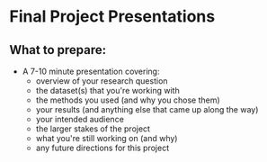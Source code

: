 # Final Project Presentations


## What to prepare:

- A 7-10 minute presentation covering:
	- overview of your research question
	- the dataset(s) that you're working with
	- the methods you used (and why you chose them)
	- your results (and anything else that came up along the way)
	- your intended audience
	- the larger stakes of the project
	- what you're still working on (and why)
	- any future directions for this project